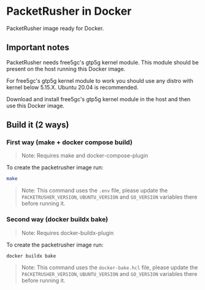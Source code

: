 # PacketRusher in Docker

PacketRusher image ready for Docker.

## Important notes

PacketRusher needs free5gc's gtp5g kernel module. This module should be present on the host running this Docker image.

For free5gc's gtp5g kernel module to work you should use any distro with kernel below 5.15.X. Ubuntu 20.04 is recommended.

Download and install free5gc's gtp5g kernel module in the host and then use this Docker image.

## Build it (2 ways)

### First way (make + docker compose build)

>Note: Requires make and docker-compose-plugin

To create the packetrusher image run:
```bash
make
```

>Note: This command uses the `.env` file, please update the `PACKETRUSHER_VERSION`, `UBUNTU_VERSION` and `GO_VERSION` variables there before running it.

### Second way (docker buildx bake)

>Note: Requires docker-buildx-plugin

To create the packetrusher image run:
```bash
docker buildx bake
```

>Note: This command uses the `docker-bake.hcl` file, please update the `PACKETRUSHER_VERSION`, `UBUNTU_VERSION` and `GO_VERSION` variables there before running it.
